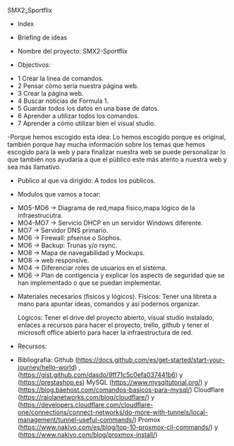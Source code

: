 SMX2_Sportflix

- Index

- Briefing de ideas
- Nombre del proyecto: SMX2-Sportflix
- Objectivos:
* 1 Crear la linea de comandos.
* 2 Pensar còmo seria nuestra página web.
* 3 Crear la página web.
* 4 Buscar noticias de Formula 1.
* 5 Guardar todos los datos en una base de datos.
* 6 Aprender a utilizar todos los comandos.
* 7 Aprender a cómo utilizar bien el visual studio.

-Porque hemos escogido esta idea: Lo hemos escogido porque es original, también porque hay mucha información sobre los temas que hemos escogido para la web y para finalizar nuestra web    se puede personalizar lo que también nos ayudaría a que el público este más atento a nuestra web y sea más llamativo. 
- Publico al que va dirigido: A todos los públicos.

- Modulos que vamos a tocar:
* MO5-MO6 -> Diagrama de red,mapa fisico,mapa lógico de la infraestrucutra.
* MO4-MO7 -> Servicio DHCP en un servidor Windows diferente.
* MO7 -> Servidor DNS primario.
* MO6 -> Firewall: pfsense o Sophos.
* MO6 -> Backup: Trunas y/o rsync.
* MO8 -> Mapa de navegabilidad y Mockups.
* MO8 -> web responsive.
* MO4 -> Diferenciar roles de usuarios en el sistema.
* MO6 -> Plan de contigencia y explicar los aspects de seguridad que se han implementado o que se puedan implementar.

- Materiales necesarios (fisicos y lógicos).
  Físicos: Tener una libreta a mano para apuntar ideas, comandos y así podernos organizar.

  Lógicos: Tener el drive del proyecto abierto, visual studio instalado, enlaces a recursos para hacer el proyecto, trello, github y tener el microsoft office abierto para hacer la
  infraestructura de red.
  
- Recursos: 
- Bibliografia: 
  Github (https://docs.github.com/es/get-started/start-your-journey/hello-world) , (https://gist.github.com/dasdo/9ff71c5c0efa037441b6) y (https://prestashop.es)
 MySQL (https://www.mysqltutorial.org/) y (https://blog.baehost.com/comandos-basicos-para-mysql/)
 Cloudflare (https://raiolanetworks.com/blog/cloudflare/) y (https://developers.cloudflare.com/cloudflare-one/connections/connect-networks/do-more-with-tunnels/local-management/tunnel-useful-commands/)
 Promox (https://www.nakivo.com/es/blog/top-10-proxmox-cli-commands/) y (https://www.nakivo.com/blog/proxmox-install/)
